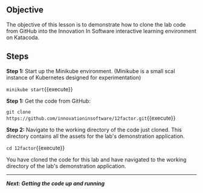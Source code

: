 ## Objective
The objective of this lesson is to demonstrate how to clone the lab code from GitHub into the Innovation In Software interactive learning environment on Katacoda.

## Steps

**Step 1:** Start up the Minikube environment. (Minikube is a small scal instance of Kubernetes designed for experimentation)

`minikube start`{{execute}}

**Step 1:** Get the code from GitHub:

`git clone https://github.com/innovationinsoftware/12factor.git`{{execute}}

**Step 2:** Navigate to the working directory of the code just cloned. This directory contains all the assets for the lab's demonstration application.

`cd 12factor`{{execute}}

You have cloned the code for this lab and have navigated to the working directory of the lab's demonstration application. 

---

***Next: Getting the code up and running***